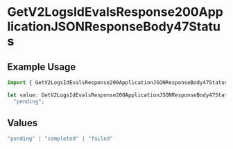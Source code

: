 # GetV2LogsIdEvalsResponse200ApplicationJSONResponseBody47Status

## Example Usage

```typescript
import { GetV2LogsIdEvalsResponse200ApplicationJSONResponseBody47Status } from "orq-poc-typescript-multi-env-version/models/operations";

let value: GetV2LogsIdEvalsResponse200ApplicationJSONResponseBody47Status =
  "pending";
```

## Values

```typescript
"pending" | "completed" | "failed"
```